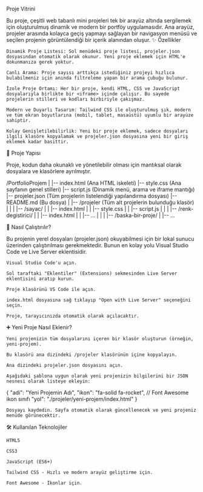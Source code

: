 Proje Vitrini

Bu proje, çeşitli web tabanlı mini projeleri tek bir arayüz altında sergilemek için oluşturulmuş dinamik ve modern bir portföy uygulamasıdır. Ana arayüz, projeler arasında kolayca geçiş yapmayı sağlayan bir navigasyon menüsü ve seçilen projenin görüntülendiği bir içerik alanından oluşur.
✨ Özellikler

    Dinamik Proje Listesi: Sol menüdeki proje listesi, projeler.json dosyasından otomatik olarak okunur. Yeni proje eklemek için HTML'e dokunmanıza gerek yoktur.

    Canlı Arama: Proje sayısı arttıkça istediğiniz projeyi hızlıca bulabilmeniz için anında filtreleme yapan bir arama çubuğu bulunur.

    İzole Proje Ortamı: Her bir proje, kendi HTML, CSS ve JavaScript dosyalarıyla birlikte bir <iframe> içinde çalışır. Bu sayede projelerin stilleri ve kodları birbiriyle çakışmaz.

    Modern ve Duyarlı Tasarım: Tailwind CSS ile oluşturulmuş şık, modern ve tüm ekran boyutlarına (mobil, tablet, masaüstü) uyumlu bir arayüze sahiptir.

    Kolay Genişletilebilirlik: Yeni bir proje eklemek, sadece dosyaları ilgili klasöre kopyalamak ve projeler.json dosyasına yeni bir giriş eklemek kadar basittir.

📂 Proje Yapısı

Proje, kodun daha okunaklı ve yönetilebilir olması için mantıksal olarak dosyalara ve klasörlere ayrılmıştır.

/PortfolioProjem
|
|-- index.html         (Ana HTML iskeleti)
|-- style.css          (Ana sayfanın genel stilleri)
|-- script.js          (Dinamik menü, arama ve iframe mantığı)
|-- projeler.json      (Tüm projelerin listelendiği yapılandırma dosyası)
|-- README.md          (Bu dosya)
|
|-- /projeler          (Tüm alt projelerin bulunduğu klasör)
|   |
|   |-- /sayac/
|   |   |-- index.html
|   |   |-- style.css
|   |   |-- script.js
|   |
|   |-- /renk-degistirici/
|   |   |-- index.html
|   |   |-- ...
|   |
|   |-- /baska-bir-proje/
|       |-- ...

🚀 Nasıl Çalıştırılır?

Bu projenin yerel dosyaları (projeler.json) okuyabilmesi için bir lokal sunucu üzerinden çalıştırılması gerekmektedir. Bunun en kolay yolu Visual Studio Code ve Live Server eklentisidir.

    Visual Studio Code'u açın.

    Sol taraftaki "Eklentiler" (Extensions) sekmesinden Live Server eklentisini aratıp kurun.

    Proje klasörünü VS Code ile açın.

    index.html dosyasına sağ tıklayıp "Open with Live Server" seçeneğini seçin.

    Proje, tarayıcınızda otomatik olarak açılacaktır.

➕ Yeni Proje Nasıl Eklenir?

    Yeni projenizin tüm dosyalarını içeren bir klasör oluşturun (örneğin, yeni-projem).

    Bu klasörü ana dizindeki /projeler klasörünün içine kopyalayın.

    Ana dizindeki projeler.json dosyasını açın.

    Aşağıdaki şablona uygun olarak yeni projenizin bilgilerini bir JSON nesnesi olarak listeye ekleyin:

{
    "adi": "Yeni Projemin Adı",
    "ikon": "fa-solid fa-rocket", // Font Awesome ikon sınıfı
    "yol": "./projeler/yeni-projem/index.html"
}

    Dosyayı kaydedin. Sayfa otomatik olarak güncellenecek ve yeni projeniz menüde görünecektir.

🛠️ Kullanılan Teknolojiler

    HTML5

    CSS3

    JavaScript (ES6+)

    Tailwind CSS - Hızlı ve modern arayüz geliştirme için.

    Font Awesome - İkonlar için.